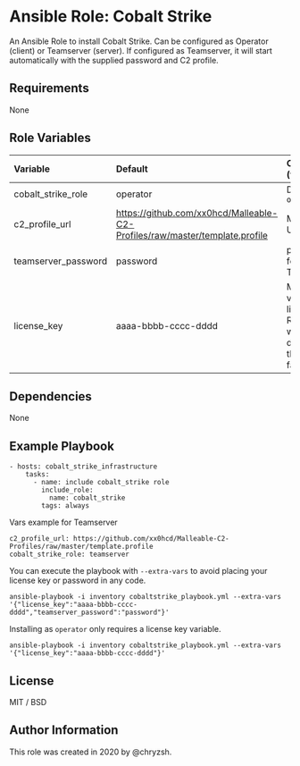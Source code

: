 Ansible Role: Cobalt Strike
=========

An Ansible Role to install Cobalt Strike. Can be configured as Operator (client) or Teamserver (server). If configured as Teamserver, it will start automatically with the supplied password and C2 profile.

Requirements
------------

None

Role Variables
--------------

| Variable                          | Default                 | Comments (type)                                                                                                                                                                       |
| :-------------------------------- | :---------------------- | :------------------------------------------------------------------------------------------------------------------------------------------------------------------------------------ |
| cobalt_strike_role            | operator                   | Defaults to `operator`
| c2_profile_url            | https://github.com/xx0hcd/Malleable-C2-Profiles/raw/master/template.profile                   | Must be a URL
| teamserver_password            | password                   | password for your Teamserver
| license_key            | aaaa-bbbb-cccc-dddd                   | Must be a valid license key. Running with the default in this role will fail.

Dependencies
------------

None

Example Playbook
----------------

    - hosts: cobalt_strike_infrastructure
        tasks:
          - name: include cobalt_strike role
            include_role:
              name: cobalt_strike
            tags: always

Vars example for Teamserver

    c2_profile_url: https://github.com/xx0hcd/Malleable-C2-Profiles/raw/master/template.profile
    cobalt_strike_role: teamserver

You can execute the playbook with `--extra-vars` to avoid placing your license key or password in any code.

    ansible-playbook -i inventory cobaltstrike_playbook.yml --extra-vars '{"license_key":"aaaa-bbbb-cccc-dddd","teamserver_password":"password"}'

Installing as `operator` only requires a license key variable.

    ansible-playbook -i inventory cobaltstrike_playbook.yml --extra-vars '{"license_key":"aaaa-bbbb-cccc-dddd"}'



License
-------

MIT / BSD

Author Information
------------------

This role was created in 2020 by @chryzsh. 